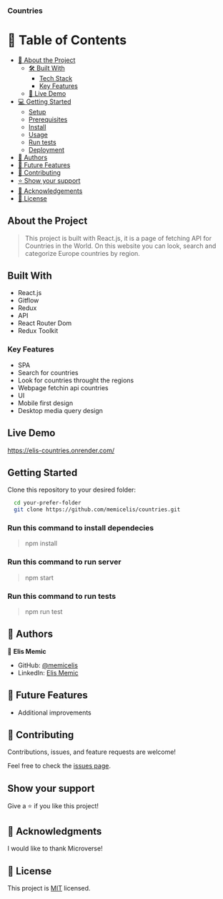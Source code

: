 ### Countries

# 📗 Table of Contents

- [📖 About the Project](#about-project)
  - [🛠 Built With](#built-with)
    - [Tech Stack](#tech-stack)
    - [Key Features](#key-features)
  - [🚀 Live Demo](#live-demo)
- [💻 Getting Started](#getting-started)
  - [Setup](#setup)
  - [Prerequisites](#prerequisites)
  - [Install](#install)
  - [Usage](#usage)
  - [Run tests](#run-tests)
  - [Deployment](#triangular_flag_on_post-deployment)
- [👥 Authors](#authors)
- [🔭 Future Features](#future-features)
- [🤝 Contributing](#contributing)
- [⭐️ Show your support](#support)
- [🙏 Acknowledgements](#acknowledgements)
- [📝 License](#license)

## About the Project

> This project is built with React.js, it is a page of fetching API for Countries in the World. On this website you can look, search and categorize Europe countries by region.


## Built With

- React.js
- Gitflow
- Redux
- API
- React Router Dom
- Redux Toolkit

### Key Features

- SPA
- Search for countries
- Look for countries throught the regions
- Webpage fetchin api countries
- UI
- Mobile first design
- Desktop media query design


## Live Demo

https://elis-countries.onrender.com/

## Getting Started

Clone this repository to your desired folder:

```sh
  cd your-prefer-folder
  git clone https://github.com/memicelis/countries.git
```

### Run this command to install dependecies

> npm install

### Run this command to run server

> npm start

### Run this command to run tests

> npm run test

## 👥 Authors <a name="authors"></a>

👤 **Elis Memic**

- GitHub: [@memicelis](https://github.com/memicelis)
- LinkedIn: [Elis Memic](https://www.linkedin.com/in/elis-memic-0a7393bb)

## 🔭 Future Features

- Additional improvements

## 🤝 Contributing <a name="contributing"></a>

Contributions, issues, and feature requests are welcome!

Feel free to check the [issues page](https://github.com/memicelis/space-travellers/issues).

## Show your support

Give a ⭐️ if you like this project!

## 🙏 Acknowledgments

I would like to thank Microverse!

## 📝 License

This project is [MIT](./LICENSE) licensed.
